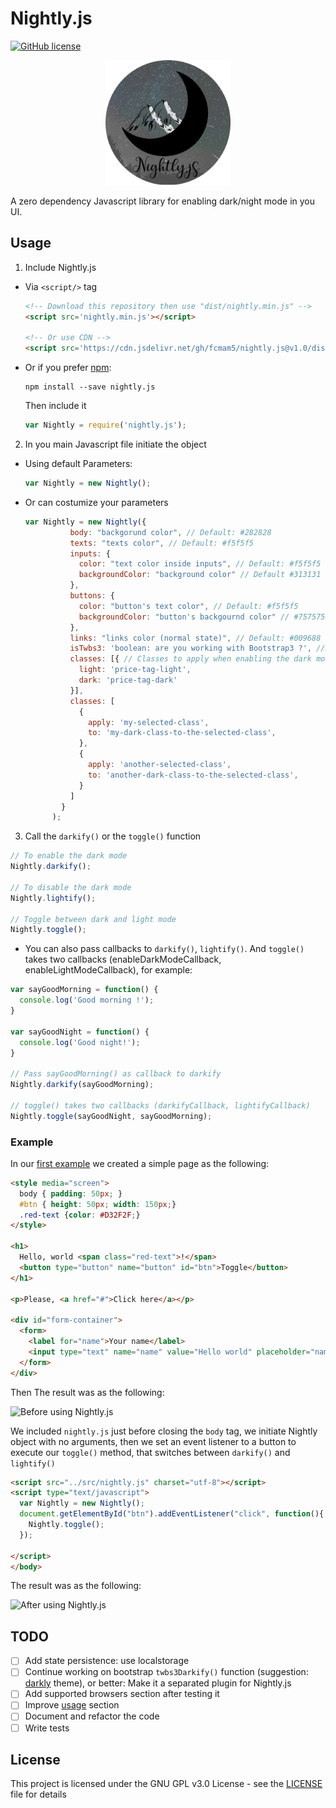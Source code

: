 # Nightly.js 

[![GitHub license](https://img.shields.io/github/license/Fcmam5/nightly.js.svg)](https://github.com/Fcmam5/nightly.js/blob/develop/LICENSE)

<p align="center">
<img width="200" height="200" src="./doc/logo.png">
</p>

A zero dependency Javascript library for enabling dark/night mode in you UI.


## Usage

1. Include Nightly.js

* Via `<script/>` tag
  ```html
  <!-- Download this repository then use "dist/nightly.min.js" -->
  <script src='nightly.min.js'></script>
  
  <!-- Or use CDN -->
  <script src='https://cdn.jsdelivr.net/gh/fcmam5/nightly.js@v1.0/dist/nightly.min.js'></script>
  ```

* Or if you prefer [npm](https://www.npmjs.com/package/nightly.js):
  ```
  npm install --save nightly.js
  ```
  Then include it 
  ```javascript
  var Nightly = require('nightly.js');
  ```

2. In you main Javascript file initiate the object

  * Using default Parameters:
    ```javascript
    var Nightly = new Nightly();
    ```

  * Or can costumize your parameters
    ```javascript
    var Nightly = new Nightly({
              body: "backgorund color", // Default: #282828
              texts: "texts color", // Default: #f5f5f5
              inputs: {
                color: "text color inside inputs", // Default: #f5f5f5
                backgroundColor: "background color" // Default #313131
              },
              buttons: {
                color: "button's text color", // Default: #f5f5f5
                backgroundColor: "button's backgournd color" // #757575
              },
              links: "links color (normal state)", // Default: #009688
              isTwbs3: 'boolean: are you working with Bootstrap3 ?', //Default false
              classes: [{ // Classes to apply when enabling the dark mode on certain elements
                light: 'price-tag-light',
                dark: 'price-tag-dark'
              }],
              classes: [
                {
                  apply: 'my-selected-class',
                  to: 'my-dark-class-to-the-selected-class',
                },
                {
                  apply: 'another-selected-class',
                  to: 'another-dark-class-to-the-selected-class',
                }
              ]
            }
          );
      ```

3. Call the `darkify()` or the `toggle()` function

```javascript
// To enable the dark mode
Nightly.darkify();

// To disable the dark mode
Nightly.lightify();

// Toggle between dark and light mode
Nightly.toggle();
```


- You can also pass callbacks to `darkify()`, `lightify()`. 
And `toggle()` takes two callbacks (enableDarkModeCallback, enableLightModeCallback), for example:

```javascript
var sayGoodMorning = function() {
  console.log('Good morning !');
}

var sayGoodNight = function() {
  console.log('Good night!');
}

// Pass sayGoodMorning() as callback to darkify
Nightly.darkify(sayGoodMorning);

// toggle() takes two callbacks (darkifyCallback, lightifyCallback)
Nightly.toggle(sayGoodNight, sayGoodMorning);

```



### Example

In our [first example](./examples/plain-markup.html) we created a simple page as the following:
```html
<style media="screen">
  body { padding: 50px; }
  #btn { height: 50px; width: 150px;}
  .red-text {color: #D32F2F;}
</style>

<h1>
  Hello, world <span class="red-text">!</span>
  <button type="button" name="button" id="btn">Toggle</button>
</h1>

<p>Please, <a href="#">Click here</a></p>

<div id="form-container">
  <form>
    <label for="name">Your name</label>
    <input type="text" name="name" value="Hello world" placeholder="name">
  </form>
</div>
```

Then The result was as the following:

![Before using Nightly.js](https://i.imgur.com/SFcqS3E.png "Before using Nightly.js")

We included `nightly.js` just before closing the `body` tag, we initiate Nightly object with no arguments,
then we set an event listener to a button to execute our `toggle()` method, that switches between `darkify()` and `lightify()`

```html
<script src="../src/nightly.js" charset="utf-8"></script>
<script type="text/javascript">
  var Nightly = new Nightly();
  document.getElementById("btn").addEventListener("click", function(){
    Nightly.toggle();
  });

</script>
</body>
```

The result was as the following:

![After using Nightly.js](https://i.imgur.com/uGHUsL0.png "After using Nightly.js")

## TODO

- [ ] Add state persistence: use localstorage
- [ ] Continue working on bootstrap `twbs3Darkify()` function (suggestion: [darkly](https://bootswatch.com/3/darkly/) theme), or better: Make it a separated plugin for Nightly.js
- [ ] Add supported browsers section after testing it
- [ ] Improve [usage](#usage) section
- [ ] Document and refactor the code
- [ ] Write tests

## License
This project is licensed under the GNU GPL v3.0 License - see the [LICENSE](./LICENSE) file for details
